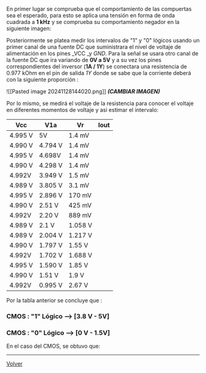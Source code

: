 En primer lugar se comprueba que el comportamiento de las compuertas sea el esperado, para esto se aplica una tensión en forma de onda cuadrada a **1 kHz** y se comprueba su comportamiento negador en la siguiente imagen:


Posteriormente se platea medir los intervalos de "1" y "0" lógicos usando un primer canal de una fuente DC que suministrara el nivel de voltaje de alimentación en los pines _VCC _y _GND_.  Para la señal se usara otro canal de la fuente DC que ira variando de **0V a 5V**  y a su vez los pines correspondientes del inversor (**1A  /  1Y**) se conectara una resistencia de 0.977 kOhm en el pin de salida *1Y* donde se sabe que la corriente deberá con la siguiente proporción : 


![[Pasted image 20241128144020.png]] ***(CAMBIAR IMAGEN)***

Por lo mismo, se medirá el voltaje de la resistencia para conocer el voltaje en diferentes momentos de voltaje y asi estimar el intervalo:

| Vcc     | V1a     | Vr      | Iout |
| ------- | ------- | ------- | ---- |
| 4.995 V | 5V      | 1.4 mV  |      |
| 4.990 V | 4.794 V | 1.4 mV  |      |
| 4.995 V | 4.698V  | 1.4 mV  |      |
| 4.990 V | 4.298 V | 1.4 mV  |      |
| 4.992V  | 3.949 V | 1.5 mV  |      |
| 4.989 V | 3.805 V | 3.1 mV  |      |
| 4.995 V | 2.896 V | 170 mV  |      |
| 4.990 V | 2.51 V  | 425 mV  |      |
| 4.992V  | 2.20 V  | 889 mV  |      |
| 4.989 V | 2.1 V   | 1.058 V |      |
| 4.989 V | 2.004 V | 1.217 V |      |
| 4.990 V | 1.797 V | 1.55 V  |      |
| 4.992V  | 1.702 V | 1.688 V |      |
| 4.995 V | 1.590 V | 1.85 V  |      |
| 4.990 V | 1.51 V  | 1.9  V  |      |
| 4.992V  | 0.995 V | 2.67 V  |      |

Por la tabla anterior se concluye que :

### CMOS : "1" Lógico  --> [3.8 V - 5V]
### CMOS : "0" Lógico  --> [0 V - 1.5V]


En el caso del CMOS, se obtuvo que:





---

[Volver](https://github.com/juamorenogo/Digital_2024_2/tree/main/Lab_01/SN70LS04)
